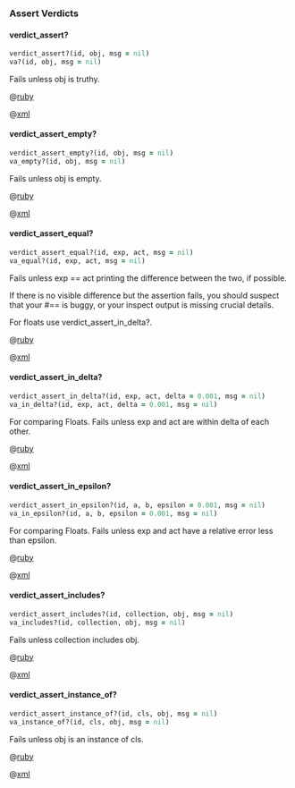 ### Assert Verdicts

#### verdict_assert?

```ruby
verdict_assert?(id, obj, msg = nil)
va?(id, obj, msg = nil)
```

Fails unless obj is truthy.

@[ruby](verdict_assert.rb)

@[xml](verdict_assert.xml)

#### verdict_assert_empty?

```ruby
verdict_assert_empty?(id, obj, msg = nil)
va_empty?(id, obj, msg = nil)
```

Fails unless obj is empty.

@[ruby](verdict_assert_empty.rb)

@[xml](verdict_assert_empty.xml)

#### verdict_assert_equal?

```ruby
verdict_assert_equal?(id, exp, act, msg = nil)
va_equal?(id, exp, act, msg = nil)
```
Fails unless exp == act printing the difference between the two, if possible.

If there is no visible difference but the assertion fails, you should suspect that your #== is buggy, or your inspect output is missing crucial details.

For floats use verdict_assert_in_delta?.

@[ruby](verdict_assert_equal.rb)

@[xml](verdict_assert_equal.xml)

#### verdict_assert_in_delta?

```ruby
verdict_assert_in_delta?(id, exp, act, delta = 0.001, msg = nil)
va_in_delta?(id, exp, act, delta = 0.001, msg = nil)
````

For comparing Floats. Fails unless exp and act are within delta of each other.

@[ruby](verdict_assert_in_delta.rb)

@[xml](verdict_assert_in_delta.xml)

#### verdict_assert_in_epsilon?

```ruby
verdict_assert_in_epsilon?(id, a, b, epsilon = 0.001, msg = nil)
va_in_epsilon?(id, a, b, epsilon = 0.001, msg = nil)
```

For comparing Floats. Fails unless exp and act have a relative error less than epsilon.

@[ruby](verdict_assert_in_epsilon.rb)

@[xml](verdict_assert_in_epsilon.xml)

#### verdict_assert_includes?

```ruby
verdict_assert_includes?(id, collection, obj, msg = nil)
va_includes?(id, collection, obj, msg = nil)
```

Fails unless collection includes obj.

@[ruby](verdict_assert_includes.rb)

@[xml](verdict_assert_includes.xml)

#### verdict_assert_instance_of?

```ruby
verdict_assert_instance_of?(id, cls, obj, msg = nil)
va_instance_of?(id, cls, obj, msg = nil)
```

Fails unless obj is an instance of cls.

@[ruby](verdict_assert_instance_of.rb)

@[xml](verdict_assert_instance_of.xml)

